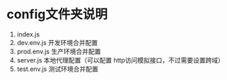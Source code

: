 # config文件夹说明

1. index.js
2. dev.env.js       开发环境合并配置
3. prod.env.js      生产环境合并配置
4. server.js        本地代理配置（可以配置 http访问模拟接口，不过需要设置跨域）
5. test.env.js      测试环境合并配置
